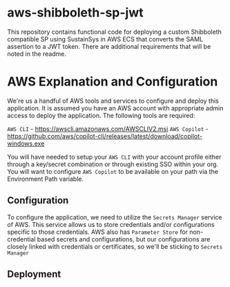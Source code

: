 # aws-shibboleth-sp-jwt

This repository contains functional code for deploying a custom Shibboleth compatible SP using SustainSys in AWS ECS that converts the SAML assertion to a JWT token. There are additional requirements that will be noted in the readme.

# AWS Explanation and Configuration

We're us a handful of AWS tools and services to configure and deploy this application. It is assumed you have an AWS account with appropriate admin access to deploy the application. The following tools are required:

`AWS CLI` - https://awscli.amazonaws.com/AWSCLIV2.msi
`AWS Copilot` - https://github.com/aws/copilot-cli/releases/latest/download/copilot-windows.exe

You will have needed to setup your `AWS CLI` with your account profile either through a key/secret combination or through existing SSO within your org. You will want to configure `AWS Copilot` to be available on your path via the Environment Path variable.

## Configuration

To configure the application, we need to utilize the `Secrets Manager` service of AWS. This service allows us to store credentials and/or configurations specific to those credentials. AWS also has `Parameter Store` for non-credential based secrets and configurations, but our configurations are closely linked with credentials or certificates, so we'll be sticking to `Secrets Manager`

## Deployment
